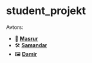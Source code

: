 # student_projekt

Avtors:
- 🎨 **[Masrur](https://github.com/masrur_is)**
- 🛠️ **[Samandar](https://github.com/Samandar005)**
- 🖼️ **[Damir](https://github.com/damirrustambek0v)**
